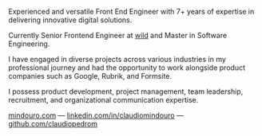 Experienced and versatile Front End Engineer with 7+ years of expertise in delivering innovative digital solutions.

Currently Senior Frontend Engineer at [wild](https://wild.as/) and Master in Software Engineering. 
 
I have engaged in diverse projects across various industries in my professional journey and had the opportunity to work alongside product companies such as Google, Rubrik, and Formsite. 
 
I possess product development, project management, team leadership, recruitment, and organizational communication expertise.

[mindouro.com](https://www.mindouro.com/) — [linkedin.com/in/claudiomindouro](https://www.linkedin.com/in/claudiomindouro/) — [github.com/claudiopedrom](https://github.com/claudiopedrom/)

<!--
**claudiopedrom/claudiopedrom** is a ✨ _special_ ✨ repository because its `README.md` (this file) appears on your GitHub profile.

Here are some ideas to get you started:

- 🔭 I’m currently working on ...
- 🌱 I’m currently learning ...
- 👯 I’m looking to collaborate on ...
- 🤔 I’m looking for help with ...
- 💬 Ask me about ...
- 📫 How to reach me: ...
- 😄 Pronouns: ...
- ⚡ Fun fact: ...
-->
